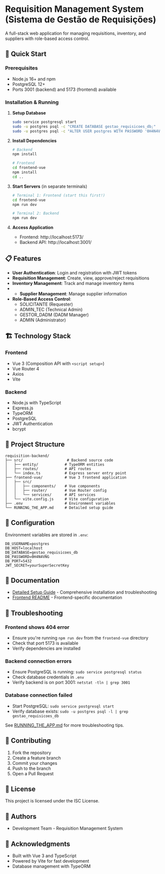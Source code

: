 # Requisition Management System (Sistema de Gestão de Requisições)

A full-stack web application for managing requisitions, inventory, and suppliers with role-based access control.

## 🚀 Quick Start

### Prerequisites
- Node.js 16+ and npm
- PostgreSQL 12+
- Ports 3001 (backend) and 5173 (frontend) available

### Installation & Running

1. **Setup Database**
   ```bash
   sudo service postgresql start
   sudo -u postgres psql -c "CREATE DATABASE gestao_requisicoes_db;"
   sudo -u postgres psql -c "ALTER USER postgres WITH PASSWORD '0H4N4VNG';"
   ```

2. **Install Dependencies**
   ```bash
   # Backend
   npm install
   
   # Frontend
   cd frontend-vue
   npm install
   cd ..
   ```

3. **Start Servers** (in separate terminals)
   ```bash
   # Terminal 1: Frontend (start this first!)
   cd frontend-vue
   npm run dev
   
   # Terminal 2: Backend
   npm run dev
   ```

4. **Access Application**
   - Frontend: http://localhost:5173/
   - Backend API: http://localhost:3001/

## 📋 Features

- **User Authentication**: Login and registration with JWT tokens
- **Requisition Management**: Create, view, approve/reject requisitions
- **Inventory Management**: Track and manage inventory items
- - **Supplier Management**: Manage supplier information
- **Role-Based Access Control**: 
  - SOLICITANTE (Requester)
  - ADMIN_TEC (Technical Admin)
  - GESTOR_DADM (DADM Manager)
  - ADMIN (Administrator)

## 🏗️ Technology Stack

### Frontend
- Vue 3 (Composition API with `<script setup>`)
- Vue Router 4
- Axios
- Vite

### Backend
- Node.js with TypeScript
- Express.js
- TypeORM
- PostgreSQL
- JWT Authentication
- bcrypt

## 📁 Project Structure

```
requisition-backend/
├── src/                    # Backend source code
│   ├── entity/            # TypeORM entities
│   ├── routes/            # API routes
│   └── index.ts           # Express server entry point
├── frontend-vue/          # Vue 3 frontend application
│   ├── src/
│   │   ├── components/    # Vue components
│   │   ├── router/        # Vue Router config
│   │   └── services/      # API services
│   └── vite.config.js     # Vite configuration
├── .env                   # Environment variables
└── RUNNING_THE_APP.md     # Detailed setup guide
```

## 🔧 Configuration

Environment variables are stored in `.env`:

```env
DB_USERNAME=postgres
DB_HOST=localhost
DB_DATABASE=gestao_requisicoes_db
DB_PASSWORD=0H4N4VNG
DB_PORT=5432
JWT_SECRET=yourSuperSecretKey
```

## 📖 Documentation

- [Detailed Setup Guide](./RUNNING_THE_APP.md) - Comprehensive installation and troubleshooting
- [Frontend README](./frontend-vue/README.md) - Frontend-specific documentation

## 🐛 Troubleshooting

### Frontend shows 404 error
- Ensure you're running `npm run dev` from the `frontend-vue` directory
- Check that port 5173 is available
- Verify dependencies are installed

### Backend connection errors
- Ensure PostgreSQL is running: `sudo service postgresql status`
- Check database credentials in `.env`
- Verify backend is on port 3001: `netstat -tln | grep 3001`

### Database connection failed
- Start PostgreSQL: `sudo service postgresql start`
- Verify database exists: `sudo -u postgres psql -l | grep gestao_requisicoes_db`

See [RUNNING_THE_APP.md](./RUNNING_THE_APP.md) for more troubleshooting tips.

## 🤝 Contributing

1. Fork the repository
2. Create a feature branch
3. Commit your changes
4. Push to the branch
5. Open a Pull Request

## 📄 License

This project is licensed under the ISC License.

## 👥 Authors

- Development Team - Requisition Management System

## 🙏 Acknowledgments

- Built with Vue 3 and TypeScript
- Powered by Vite for fast development
- Database management with TypeORM
